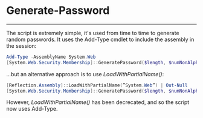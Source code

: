 # Generate-Password
---
The script is extremely simple, it's used from time to time to generate random passwords.
It uses the Add-Type cmdlet to include the assembly in the session:

```powershell
Add-Type -AssemblyName System.Web
[System.Web.Security.Membership]::GeneratePassword($length, $numNonAlphaChars)
```

...but an alternative approach is to use *LoadWithPartialName()*:

```powershell
[Reflection.Assembly]::LoadWithPartialName(”System.Web”) | Out-Null
[System.Web.Security.Membership]::GeneratePassword($length, $numNonAlphaChars)
```

However, *LoadWithPartialName()* has been decrecated, and so the script now uses Add-Type.

 